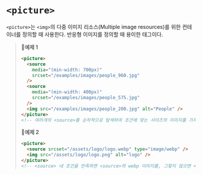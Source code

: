 # `<picture>`

`<picture>`는 `<img>`의 다중 이미지 리소스(Multiple image resources)를 위한 컨테이너를 정의할 때 사용한다. 반응형 이미지를 정의할 때 용이한 태그이다.

> **📌예제 1**
>
> ```html
> <picture>
>   <source
>     media="(min-width: 700px)"
>     srcset="/examples/images/people_960.jpg"
>   />
>   <source
>     media="(min-width: 400px)"
>     srcset="/examples/images/people_575.jpg"
>   />
>   <img src="/examples/images/people_200.jpg" alt="People" />
> </picture>
> <!-- 여러개의 <source>를 순차적으로 탐색하여 조건에 맞는 사이즈의 이미지를 가져온다. 모든 조건을 충족하지 않는다면 img 태그의 이미지를 가져온다. -->
> ```
>
> **📌예제 2**
>
> ```html
> <picture>
>   <source srcset="/assets/logo/logo.webp" type="image/webp" />
>   <img src="/assets/logo/logo.png" alt="logo" />
> </picture>
> <!-- <source> 내 조건을 만족하면 <source>의 webp 이미지를, 그렇지 않으면 <img>의 png 이미지를 가져온다. -->
> ```
